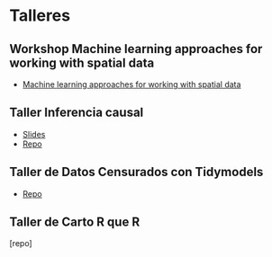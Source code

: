 # Talleres

## Workshop Machine learning approaches for working with spatial data
* [Machine learning approaches for working with spatial data](https://github.com/Nowosad/IIIRqueR_workshop_materials)

## Taller Inferencia causal
* [Slides](https://joscani.github.io/taller-inferencia-causal-2024/Indice_slides.html)
* [Repo](https://github.com/joscani/taller-inferencia-causal-2024)

## Taller de Datos Censurados con Tidymodels

* [Repo](https://github.com/jesusherranz/DatosCensuradosTidymodels)

## Taller de Carto R que R
[repo]

